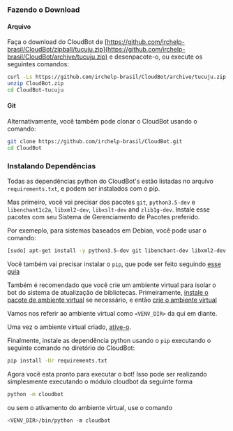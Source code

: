 ### Fazendo o Download

#### Arquivo
Faça o download do CloudBot de [https://github.com/irchelp-brasil/CloudBot/zipball/tucuju.zip](https://github.com/irchelp-brasil/CloudBot/archive/tucuju.zip) e desenpacote-o, ou execute os seguintes comandos:
```bash
curl -Ls https://github.com/irchelp-brasil/CloudBot/archive/tucuju.zip > CloudBot.zip
unzip CloudBot.zip
cd CloudBot-tucuju
```

#### Git

Alternativamente, você também pode clonar o CloudBot usando o comando:
```bash
git clone https://github.com/irchelp-brasil/CloudBot.git
cd CloudBot
```

### Instalando Dependências

Todas as dependências python do CloudBot's estão listadas no arquivo `requirements.txt`, e podem ser instalados com o pip.

Mas primeiro, você vai precisar dos pacotes `git`, `python3.5-dev` e `libenchant1c2a`, `libxml2-dev`, `libxslt-dev` and `zlib1g-dev`. Instale esse pacotes com seu Sistema de Gerenciamento de Pacotes preferido.

Por exemeplo, para sistemas baseados em Debian, você pode usar o comando:
```bash
[sudo] apt-get install -y python3.5-dev git libenchant-dev libxml2-dev libxslt-dev zlib1g-dev
```

Você também vai precisar instalar o `pip`, que pode ser feito seguindo [esse guia](https://packaging.python.org/guides/installing-using-pip-and-virtual-environments/#installing-pip)

Também é recomendado que você crie um ambiente virtual para isolar o bot do sistema de atualização de bibliotecas. Primeiramente, [instale o pacote de ambiente virtual](https://packaging.python.org/guides/installing-using-pip-and-virtual-environments/#installing-virtualenv) se necessário, e então [crie o ambiente virtual](https://packaging.python.org/guides/installing-using-pip-and-virtual-environments/#creating-a-virtual-environment)

Vamos nos referir ao ambiente virtual como `<VENV_DIR>` da qui em diante.

Uma vez o ambiente virtual criado, [ative-o](https://packaging.python.org/guides/installing-using-pip-and-virtual-environments/#activating-a-virtual-environment).

Finalmente, instale as dependência python usando o `pip` executando o seguinte comando no diretório do CloudBot:
```bash
pip install -Ur requirements.txt
```

Agora você esta pronto para executar o bot! Isso pode ser realizando simplesmente executando o módulo cloudbot da seguinte forma
```bash
python -m cloudbot
```
ou sem o ativamento do ambiente virtual, use o comando
```bash
<VENV_DIR>/bin/python -m cloudbot
```
